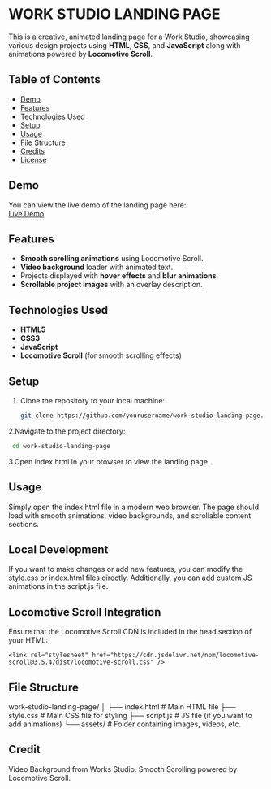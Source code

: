 # WORK STUDIO LANDING PAGE

This is a creative, animated landing page for a Work Studio, showcasing various design projects using **HTML**, **CSS**, and **JavaScript** along with animations powered by **Locomotive Scroll**.

## Table of Contents
- [Demo](#demo)
- [Features](#features)
- [Technologies Used](#technologies-used)
- [Setup](#setup)
- [Usage](#usage)
- [File Structure](#file-structure)
- [Credits](#credits)
- [License](#license)

## Demo
You can view the live demo of the landing page here:  
[Live Demo](https://luminous-lily-8a292c.netlify.app/)

## Features
- **Smooth scrolling animations** using Locomotive Scroll.
- **Video background** loader with animated text.
- Projects displayed with **hover effects** and **blur animations**.
- **Scrollable project images** with an overlay description.
  
## Technologies Used
- **HTML5**
- **CSS3**
- **JavaScript**
- **Locomotive Scroll** (for smooth scrolling effects)

## Setup

1. Clone the repository to your local machine:
   ```bash
   git clone https://github.com/yourusername/work-studio-landing-page.git
     ```

2.Navigate to the project directory:
  ```bash
   cd work-studio-landing-page
   ```
3.Open index.html in your browser to view the landing page.
## Usage

Simply open the index.html file in a modern web browser. The page should load with smooth animations, video backgrounds, and scrollable content sections.

## Local Development

If you want to make changes or add new features, you can modify the style.css or index.html files directly. Additionally, you can add custom JS animations in the script.js file.

## Locomotive Scroll Integration

Ensure that the Locomotive Scroll CDN is included in the head section of your HTML:
```
<link rel="stylesheet" href="https://cdn.jsdelivr.net/npm/locomotive-scroll@3.5.4/dist/locomotive-scroll.css" />
```
## File Structure
work-studio-landing-page/
│
├── index.html              # Main HTML file
├── style.css               # Main CSS file for styling
├── script.js               # JS file (if you want to add animations)
└── assets/                 # Folder containing images, videos, etc.

## Credit 
Video Background from Works Studio.
Smooth Scrolling powered by Locomotive Scroll.
